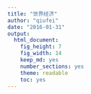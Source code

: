 ```yaml
---
title: "世界经济"
author: "qiufei"
date: "2016-01-31"
output: 
  html_document: 
    fig_height: 7
    fig_width: 14
    keep_md: yes
    number_sections: yes
    theme: readable
    toc: yes
---
```






















